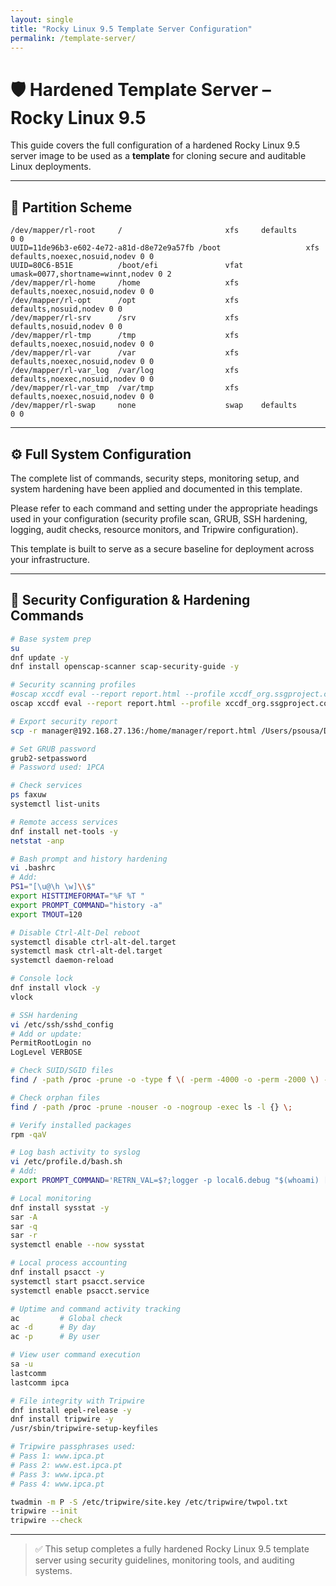 ```yaml
---
layout: single
title: "Rocky Linux 9.5 Template Server Configuration"
permalink: /template-server/
---
```


# 🛡️ Hardened Template Server – Rocky Linux 9.5

This guide covers the full configuration of a hardened Rocky Linux 9.5 server image to be used as a **template** for cloning secure and auditable Linux deployments.

---

## 💽 Partition Scheme

```fstab
/dev/mapper/rl-root     /                       xfs     defaults        0 0
UUID=11de96b3-e602-4e72-a81d-d8e72e9a57fb /boot                   xfs     defaults,noexec,nosuid,nodev 0 0
UUID=80C6-B51E          /boot/efi               vfat    umask=0077,shortname=winnt,nodev 0 2
/dev/mapper/rl-home     /home                   xfs     defaults,noexec,nosuid,nodev 0 0
/dev/mapper/rl-opt      /opt                    xfs     defaults,nosuid,nodev 0 0
/dev/mapper/rl-srv      /srv                    xfs     defaults,nosuid,nodev 0 0
/dev/mapper/rl-tmp      /tmp                    xfs     defaults,noexec,nosuid,nodev 0 0
/dev/mapper/rl-var      /var                    xfs     defaults,noexec,nosuid,nodev 0 0
/dev/mapper/rl-var_log  /var/log                xfs     defaults,noexec,nosuid,nodev 0 0
/dev/mapper/rl-var_tmp  /var/tmp                xfs     defaults,noexec,nosuid,nodev 0 0
/dev/mapper/rl-swap     none                    swap    defaults        0 0
```

---

## ⚙️ Full System Configuration

The complete list of commands, security steps, monitoring setup, and system hardening have been applied and documented in this template.

Please refer to each command and setting under the appropriate headings used in your configuration (security profile scan, GRUB, SSH hardening, logging, audit checks, resource monitors, and Tripwire configuration).

This template is built to serve as a secure baseline for deployment across your infrastructure.

---

## 🔐 Security Configuration & Hardening Commands

```bash
# Base system prep
su
dnf update -y
dnf install openscap-scanner scap-security-guide -y

# Security scanning profiles
#oscap xccdf eval --report report.html --profile xccdf_org.ssgproject.content_profile_anssi_bp28_high /usr/share/xml/scap/ssg/content/ssg-rl9-ds.xml
oscap xccdf eval --report report.html --profile xccdf_org.ssgproject.content_profile_anssi_bp28_intermediary /usr/share/xml/scap/ssg/content/ssg-rl9-ds.xml

# Export security report
scp -r manager@192.168.27.136:/home/manager/report.html /Users/psousa/Downloads

# Set GRUB password
grub2-setpassword
# Password used: 1PCA

# Check services
ps faxuw
systemctl list-units

# Remote access services
dnf install net-tools -y
netstat -anp

# Bash prompt and history hardening
vi .bashrc
# Add:
PS1="[\u@\h \w]\\$"
export HISTTIMEFORMAT="%F %T "
export PROMPT_COMMAND="history -a"
export TMOUT=120

# Disable Ctrl-Alt-Del reboot
systemctl disable ctrl-alt-del.target
systemctl mask ctrl-alt-del.target
systemctl daemon-reload

# Console lock
dnf install vlock -y
vlock

# SSH hardening
vi /etc/ssh/sshd_config
# Add or update:
PermitRootLogin no
LogLevel VERBOSE

# Check SUID/SGID files
find / -path /proc -prune -o -type f \( -perm -4000 -o -perm -2000 \) -exec ls -l {} \;

# Check orphan files
find / -path /proc -prune -nouser -o -nogroup -exec ls -l {} \;

# Verify installed packages
rpm -qaV

# Log bash activity to syslog
vi /etc/profile.d/bash.sh
# Add:
export PROMPT_COMMAND='RETRN_VAL=$?;logger -p local6.debug "$(whoami) [$$]: $(history 1 | sed "s/^[ ]*[0-9]\+[]*//" ) [$RETRN_VAL]"'

# Local monitoring
dnf install sysstat -y
sar -A
sar -q
sar -r
systemctl enable --now sysstat

# Local process accounting
dnf install psacct -y
systemctl start psacct.service
systemctl enable psacct.service

# Uptime and command activity tracking
ac         # Global check
ac -d      # By day
ac -p      # By user

# View user command execution
sa -u
lastcomm
lastcomm ipca

# File integrity with Tripwire
dnf install epel-release -y
dnf install tripwire -y
/usr/sbin/tripwire-setup-keyfiles

# Tripwire passphrases used:
# Pass 1: www.ipca.pt
# Pass 2: www.est.ipca.pt
# Pass 3: www.ipca.pt
# Pass 4: www.ipca.pt

twadmin -m P -S /etc/tripwire/site.key /etc/tripwire/twpol.txt
tripwire --init
tripwire --check
```

---

> ✅ This setup completes a fully hardened Rocky Linux 9.5 template server using security guidelines, monitoring tools, and auditing systems.